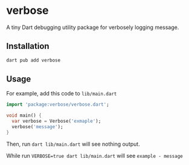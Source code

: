 # verbose

A tiny Dart debugging utility package for verbosely logging message.


## Installation
```bash
dart pub add verbose
```

## Usage

For example, add this code to `lib/main.dart`

```dart
import 'package:verbose/verbose.dart';

void main() {
  var verbose = Verbose('exmaple');
  verbose('message');
}
```
Then, run `dart lib/main.dart` will see nothing output.

While run `VERBOSE=true dart lib/main.dart` will see `example - message` 